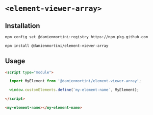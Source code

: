 # `<element-viewer-array>`

## Installation

```sh
npm config set @damienmortini:registry https://npm.pkg.github.com

npm install @damienmortini/element-viewer-array
```

## Usage
```html
<script type="module">

  import MyElement from '@damienmortini/element-viewer-array';

  window.customElements.define(`my-element-name`, MyElement);

</script>

<my-element-name></my-element-name>
```
